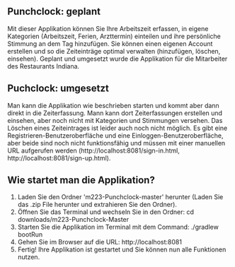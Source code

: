## Punchclock: geplant
Mit dieser Applikation können Sie Ihre Arbeitszeit erfassen, in eigene Kategorien (Arbeitszeit, Ferien, Arzttermin)
einteilen und ihre persönliche Stimmung an dem Tag hinzufügen. 
Sie können einen eigenen Account erstellen und so die Zeiteinträge optimal verwalten (hinzufügen, löschen, einsehen).
Geplant und umgesetzt wurde die Applikation für die Mitarbeiter des Restaurants Indiana.

## Puchclock: umgesetzt
Man kann die Applikation wie beschrieben starten und kommt aber dann direkt in die Zeiterfassung. Mann kann dort Zeiterfassungen erstellen und einsehen, aber noch nicht mit Kategorien und Stimmungen versehen. Das Löschen eines Zeiteintrages ist leider auch noch nicht möglich. Es gibt eine Registrieren-Benutzeroberfläche und eine Einloggen-Benutzeroberfläche, aber beide sind noch nicht funktionsfähig und müssen mit einer manuellen URL aufgerufen werden 
(http://localhost:8081/sign-in.html, http://localhost:8081/sign-up.html).

## Wie startet man die Applikation?
1. Laden Sie den Ordner 'm223-Punchclock-master' herunter (Laden Sie das .zip File herunter und
    extrahieren Sie den Ordner).
2. Öffnen Sie das Terminal und wechseln Sie in den Ordner:
    cd downloads/m223-Punchclock-Master
3. Starten Sie die Applikation im Terminal mit dem Command:
     ./gradlew bootRun
4. Gehen Sie im Browser auf die URL:
    http://localhost:8081
5. Fertig!
    Ihre Applikation ist gestartet und Sie können nun alle Funktionen nutzen.



